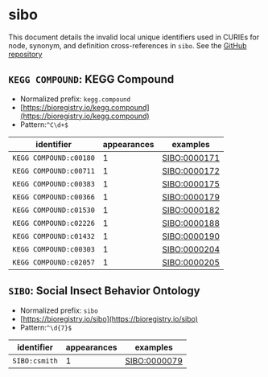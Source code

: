 # sibo

This document details the invalid local unique identifiers used in CURIEs
for node, synonym, and definition cross-references in `sibo`. See the [GitHub repository](https://github.com/obophenotype/sibo)


## `KEGG COMPOUND`: KEGG Compound

- Normalized prefix: `kegg.compound`
- [https://bioregistry.io/kegg.compound](https://bioregistry.io/kegg.compound)
- Pattern:`^C\d+$`

| identifier             |   appearances | examples                                            |
|------------------------|---------------|-----------------------------------------------------|
| `KEGG COMPOUND:c00180` |             1 | [SIBO:0000171](https://bioregistry.io/SIBO:0000171) |
| `KEGG COMPOUND:c00711` |             1 | [SIBO:0000172](https://bioregistry.io/SIBO:0000172) |
| `KEGG COMPOUND:c00383` |             1 | [SIBO:0000175](https://bioregistry.io/SIBO:0000175) |
| `KEGG COMPOUND:c00366` |             1 | [SIBO:0000179](https://bioregistry.io/SIBO:0000179) |
| `KEGG COMPOUND:c01530` |             1 | [SIBO:0000182](https://bioregistry.io/SIBO:0000182) |
| `KEGG COMPOUND:c02226` |             1 | [SIBO:0000188](https://bioregistry.io/SIBO:0000188) |
| `KEGG COMPOUND:c01432` |             1 | [SIBO:0000190](https://bioregistry.io/SIBO:0000190) |
| `KEGG COMPOUND:c00303` |             1 | [SIBO:0000204](https://bioregistry.io/SIBO:0000204) |
| `KEGG COMPOUND:c02057` |             1 | [SIBO:0000205](https://bioregistry.io/SIBO:0000205) |

## `SIBO`: Social Insect Behavior Ontology

- Normalized prefix: `sibo`
- [https://bioregistry.io/sibo](https://bioregistry.io/sibo)
- Pattern:`^\d{7}$`

| identifier    |   appearances | examples                                            |
|---------------|---------------|-----------------------------------------------------|
| `SIBO:csmith` |             1 | [SIBO:0000079](https://bioregistry.io/SIBO:0000079) |

